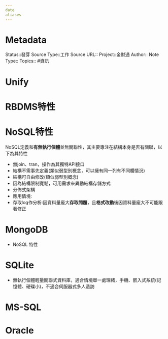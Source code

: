 ```yaml
---
date
aliases
---
```

# Metadata
Status::發芽
Source Type::工作
Source URL::
Project::金財通
Author::
Note Type::
Topics::
#資訊 
# Unify

# RBDMS特性

# NoSQL特性
NoSQL定義和**有無執行個體**並無關聯性，其主要專注在結構本身是否有關聯，以下為其特性
- 無join、tran，操作為其獨特API接口 
- 結構不需事先定義(類似弱型別概念，可以擁有同一列有不同欄情況)
- 結構可自由修改(類似弱型別概念)
- 因為結構限制寬鬆，可用需求來異動結構存儲方式
- 分佈式架構
- 應用情境:
- 存取log作分析:因資料量龐大**存取問題**，且**格式改動**後因資料量龐大不可能跟著修正
# MongoDB
- NoSQL 特性

# SQLite
- 無執行個體輕量關聯式資料庫，適合情境單一處理緒，手機、嵌入式系統(記憶體、硬碟小)，不適合伺服器式多人造訪

# MS-SQL

# Oracle

